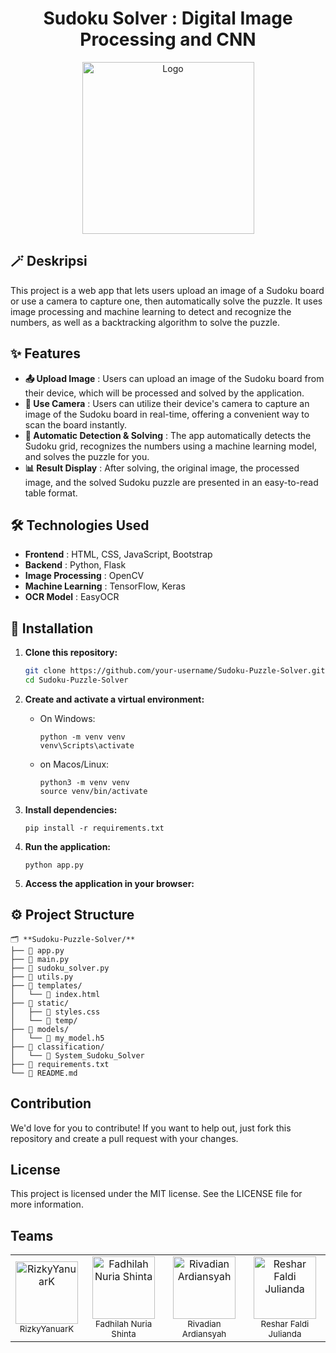 <div align="center">
  <h1> Sudoku Solver : Digital Image Processing and CNN</h1>
  <img src="https://github.com/rizkyyanuark/SudokuSolver-DataCitra/blob/main/util/sudoku.png" align="center" alt="Logo" width="275" height="275">
</div>

## 🪄 Deskripsi
This project is a web app that lets users upload an image of a Sudoku board or use a camera to capture one, then automatically solve the puzzle. It uses image processing and machine learning to detect and recognize the numbers, as well as a backtracking algorithm to solve the puzzle.

## ✨ Features

- **📤 Upload Image** : Users can upload an image of the Sudoku board from their device, which will be processed and solved by the application.
- **📸 Use Camera** : Users can utilize their device's camera to capture an image of the Sudoku board in real-time, offering a convenient way to scan the board instantly.
- **🤖 Automatic Detection & Solving** : The app automatically detects the Sudoku grid, recognizes the numbers using a machine learning model, and solves the puzzle for you.
- **📊 Result Display** : After solving, the original image, the processed image, and the solved Sudoku puzzle are presented in an easy-to-read table format.

## 🛠️ Technologies Used
- **Frontend** : HTML, CSS, JavaScript, Bootstrap
- **Backend** : Python, Flask
- **Image Processing** : OpenCV
- **Machine Learning** : TensorFlow, Keras
- **OCR Model** : EasyOCR

## 🚀 Installation

1. **Clone this repository:**

   ```bash
   git clone https://github.com/your-username/Sudoku-Puzzle-Solver.git
   cd Sudoku-Puzzle-Solver
2. **Create and activate a virtual environment:**
   - On Windows:
     ```
     python -m venv venv
     venv\Scripts\activate
     ```
   - on Macos/Linux:
     ```
     python3 -m venv venv
     source venv/bin/activate
     ```
3. **Install dependencies:**
   ```
   pip install -r requirements.txt
   ```
4. **Run the application:**
   ```
   python app.py
   ```
5. **Access the application in your browser:**


## ⚙️ Project Structure
```
🗂️ **Sudoku-Puzzle-Solver/**
├── 📄 app.py                     
├── 📄 main.py                    
├── 📄 sudoku_solver.py           
├── 📄 utils.py                   
├── 📁 templates/                 
│   └── 📄 index.html             
├── 📁 static/                    
│   ├── 📄 styles.css             
│   └── 📁 temp/                  
├── 📁 models/                    
│   └── 📄 my_model.h5            
├── 📁 classification/            
│   └── 📄 System_Sudoku_Solver   
├── 📄 requirements.txt           
└── 📄 README.md
```


## Contribution
We'd love for you to contribute! If you want to help out, just fork this repository and create a pull request with your changes.

## License
This project is licensed under the MIT license. See the LICENSE file for more information.


## Teams
<div align="center">
  <table style="margin: auto;">
    <tr>
      <td align="center">
  <a href="https://github.com/rizkyyanuark">
    <img src="https://avatars.githubusercontent.com/u/82692777?v=4" width="100px;" alt="RizkyYanuarK"/>
  </a>
  <br />
  <sub>RizkyYanuarK</sub>
</td>
<td align="center">
  <a href="https://github.com/fadhilahnuria">
    <img src="https://avatars.githubusercontent.com/u/114966285?v=4" width="100px;" alt="Fadhilah Nuria Shinta"/>
  </a>
  <br />
  <sub>Fadhilah Nuria Shinta</sub>
</td>
<td align="center">
  <a href="https://github.com/prenji3">
    <img src="https://avatars.githubusercontent.com/u/171494212?v=4" width="100px;" alt="Rivadian Ardiansyah"/>
  </a>
  <br />
  <sub>Rivadian Ardiansyah</sub>
</td>
<td align="center">
  <a href="https://github.com/resharjuliand">
    <img src="https://avatars.githubusercontent.com/u/171216405?v=4" width="100px;" alt="Reshar Faldi Julianda"/>
  </a>
  <br />
  <sub>Reshar Faldi Julianda</sub>
</td>
  </table>
</div>
